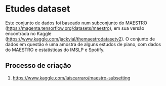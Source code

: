 # Etudes dataset

Este conjunto de dados foi baseado num subconjunto do MAESTRO (https://magenta.tensorflow.org/datasets/maestro), em sua versão encontrada no Kaggle (https://www.kaggle.com/jackvial/themaestrodatasetv2). O conjunto de dados em questão é uma amostra de alguns estudos de piano, com dados do MAESTRO e estatísticas do IMSLP e Spotify.

## Processo de criação

1. https://www.kaggle.com/laiscarraro/maestro-subsetting
